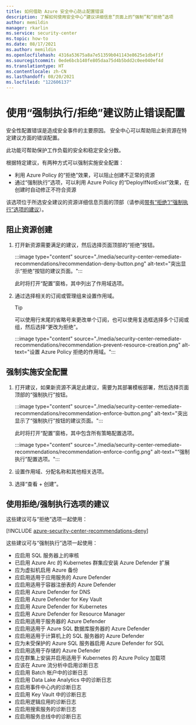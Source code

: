 ```yaml
---
title: 如何借助 Azure 安全中心防止配置错误
description: 了解如何使用安全中心“建议详细信息”页面上的“强制”和“拒绝”选项
author: memildin
manager: rkarlin
ms.service: security-center
ms.topic: how-to
ms.date: 08/17/2021
ms.author: memildin
ms.openlocfilehash: 4316a53675a8a7e51359b041143e8625e1db4f1f
ms.sourcegitcommit: 0ede6bcb140fe805daa75d4b5bdd2c0ee040ef4d
ms.translationtype: HT
ms.contentlocale: zh-CN
ms.lasthandoff: 08/20/2021
ms.locfileid: "122606137"
---
```

# <a name="prevent-misconfigurations-with-enforcedeny-recommendations"></a>使用“强制执行/拒绝”建议防止错误配置

安全性配置错误是造成安全事件的主要原因。 安全中心可以帮助阻止新资源在特定建议方面的错误配置。 

此功能可帮助保护工作负载的安全和稳定安全分数。

根据特定建议，有两种方式可以强制实施安全配置：

- 利用 Azure Policy 的“拒绝”效果，可以阻止创建不正常的资源
- 通过“强制执行”选项，可以利用 Azure Policy 的“DeployIfNotExist”效果，在创建时自动修正不符合资源 

该选项位于所选安全建议的资源详细信息页面的顶部（请参阅[带有“拒绝”/“强制执行”选项的建议](#recommendations-with-denyenforce-options)）。

## <a name="prevent-resource-creation"></a>阻止资源创建

1. 打开新资源需要满足的建议，然后选择页面顶部的“拒绝”按钮。

    :::image type="content" source="./media/security-center-remediate-recommendations/recommendation-deny-button.png" alt-text="突出显示“拒绝”按钮的建议页面。":::

    此时将打开“配置”窗格，其中列出了作用域选项。 

1. 通过选择相关的订阅或管理组来设置作用域。

    > [!TIP]
    > 可以使用行末尾的省略号来更改单个订阅，也可以使用复选框选择多个订阅或组，然后选择“更改为拒绝”。

    :::image type="content" source="./media/security-center-remediate-recommendations/recommendation-prevent-resource-creation.png" alt-text="设置 Azure Policy 拒绝的作用域。":::


## <a name="enforce-a-secure-configuration"></a>强制实施安全配置

1. 打开建议，如果新资源不满足此建议，需要为其部署模板部署，然后选择页面顶部的“强制执行”按钮。

    :::image type="content" source="./media/security-center-remediate-recommendations/recommendation-enforce-button.png" alt-text="突出显示了“强制执行”按钮的建议页面。":::

    此时将打开“配置”窗格，其中包含所有策略配置选项。 

    :::image type="content" source="./media/security-center-remediate-recommendations/recommendation-enforce-config.png" alt-text="“强制执行”配置选项。":::

1. 设置作用域、分配名称和其他相关选项。

1. 选择“查看 + 创建”。

## <a name="recommendations-with-denyenforce-options"></a>使用拒绝/强制执行选项的建议

这些建议可与“拒绝”选项一起使用：

[!INCLUDE [azure-security-center-recommendations-deny](../../includes/asc/recommendations-with-deny.md)]

这些建议可与“强制执行”选项一起使用：

- 应启用 SQL 服务器上的审核
- 已启用 Azure Arc 的 Kubernetes 群集应安装 Azure Defender 扩展
- 应为虚拟机启用 Azure 备份
- 应启用适用于应用服务的 Azure Defender
- 应启用适用于容器注册表的 Azure Defender
- 应启用 Azure Defender for DNS
- 应启用 Azure Defender for Key Vault
- 应启用 Azure Defender for Kubernetes
- 应启用 Azure Defender for Resource Manager
- 应启用适用于服务器的 Azure Defender
- 应启用适用于 Azure SQL 数据库服务器的 Azure Defender
- 应启用适用于计算机上的 SQL 服务器的 Azure Defender
- 应为未受保护的 Azure SQL 服务器启用 Azure Defender for SQL
- 应启用适用于存储的 Azure Defender
- 应在群集上安装并启用适用于 Kubernetes 的 Azure Policy 加载项
- 应该在 Azure 流分析中启用诊断日志
- 应启用 Batch 帐户中的诊断日志
- 应启用 Data Lake Analytics 中的诊断日志
- 应启用事件中心内的诊断日志
- 应启用 Key Vault 中的诊断日志
- 应启用逻辑应用的诊断日志
- 应启用搜索服务的诊断日志
- 应启用服务总线中的诊断日志